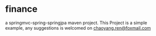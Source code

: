 # finance
a springmvc-spring-springjpa  maven project.
This Project is a simple example, any suggestions is welcomed on chaoyang.ren@foxmail.com
